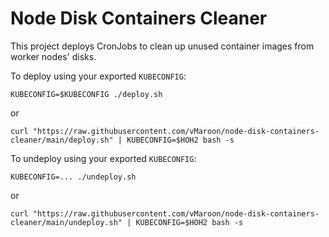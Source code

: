 # Node Disk Containers Cleaner

This project deploys CronJobs to clean up unused container images from worker nodes' disks.

To deploy using your exported `KUBECONFIG`:
```
KUBECONFIG=$KUBECONFIG ./deploy.sh
```
or
```
curl "https://raw.githubusercontent.com/vMaroon/node-disk-containers-cleaner/main/deploy.sh" | KUBECONFIG=$HOH2 bash -s
```

To undeploy using your exported `KUBECONFIG`:
```
KUBECONFIG=... ./undeploy.sh
```
or
```
curl "https://raw.githubusercontent.com/vMaroon/node-disk-containers-cleaner/main/undeploy.sh" | KUBECONFIG=$HOH2 bash -s
```